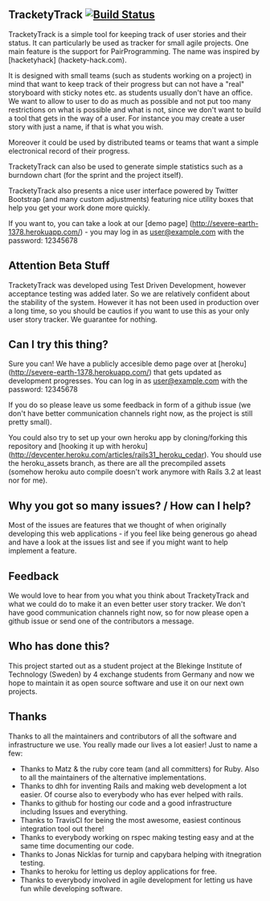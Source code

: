## TracketyTrack [![Build Status](https://secure.travis-ci.org/PragTob/TracketyTrack.png)](http://travis-ci.org/PragTob/TracketyTrack)
TracketyTrack is a simple tool for keeping track of user stories and their status. It can particularly be used as tracker for small agile projects. One main feature is the support for PairProgramming. The name was inspired by [hacketyhack] (hackety-hack.com).

It is designed with small teams (such as students working on a project) in mind that want to keep track of their progress but can not have a "real" storyboard with sticky notes etc. as students usually don't have an office. We want to allow to user to do as much as possible and not put too many restrictions on what is possible and what is not, since we don't want to build a tool that gets in the way of a user. For instance you may create a user story with just a name, if that is what you wish.

Moreover it could be used by distributed teams or teams that want a simple electronical record of their progress.

TracketyTrack can also be used to generate simple statistics such as a burndown chart (for the sprint and the project itself).

TracketyTrack also presents a nice user interface powered by Twitter Bootstrap (and many custom adjustments) featuring nice utility boxes that help you get your work done more quickly.

If you want to, you can take a look at our [demo page] (http://severe-earth-1378.herokuapp.com/) - you may log in as user@example.com with the password: 12345678

## Attention Beta Stuff
TracketyTrack was developed using Test Driven Development, however acceptance testing was added later. So we are relatively confident about the stability of the system. However it has not been used in production over a long time, so you should be cautios if you want to use this as your only user story tracker. We guarantee for nothing.

## Can I try this thing?
Sure you can! We have a publicly accesible demo page over at [heroku] (http://severe-earth-1378.herokuapp.com/) that gets updated as development progresses. You can log in as user@example.com with the password: 12345678

If you do so please leave us some feedback in form of a github issue (we don't have better communication channels right now, as the project is still pretty small).

You could also try to set up your own heroku app by cloning/forking this repository and [hooking it up with heroku] (http://devcenter.heroku.com/articles/rails31_heroku_cedar). You should use the heroku_assets branch, as there are all the precompiled assets (somehow heroku auto compile doesn't work anymore with Rails 3.2 at least nor for me).

## Why you got so many issues? / How can I help?
Most of the issues are features that we thought of when originally developing this web applications - if you feel like being generous go ahead and have a look at the issues list and see if you might want to help implement a feature.

## Feedback
We would love to hear from you what you think about TracketyTrack and what we could do to make it an even better user story tracker. We don't have good communication channels right now, so for now please open a github issue or send one of the contributors a message.

## Who has done this?
This project started out as a student project at the Blekinge Institute of Technology (Sweden) by 4 exchange students from Germany and now we hope to maintain it as open source software and use it on our next own projects.

## Thanks
Thanks to all the maintainers and contributors of all the software and infrastructure we use. You really made our lives a lot easier! Just to name a few:

* Thanks to Matz & the ruby core team (and all committers) for Ruby. Also to all the maintainers of the alternative implementations.
* Thanks to dhh for inventing Rails and making web development a lot easier. Of course also to everybody who has ever helped with rails.
* Thanks to github for hosting our code and a good infrastructure including Issues and everything.
* Thanks to TravisCI for being the most awesome, easiest continous integration tool out there!
* Thanks to everybody working on rspec making testing easy and at the same time documenting our code.
* Thanks to Jonas Nicklas for turnip and capybara helping with itnegration testing.
* Thanks to heroku for letting us deploy applications for free.
* Thanks to everybody involved in agile development for letting us have fun while developing software.

